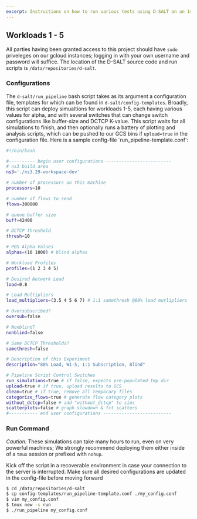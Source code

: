 ```yaml
---
excerpt: Instructions on how to run various tests using D-SALT on an 144-node NS3-simulated datacenter architecture
---
```


## Workloads 1 - 5

All parties having been granted access to this project should have `sudo` priveleges on our gcloud instances; logging in with your own username and password will suffice.  The location of the D-SALT source code and run scripts is `/data/repositories/d-salt`.

### Configurations
The `d-salt/run_pipeline` bash script takes as its argument a configuration file, templates for which can be found in `d-salt/config-templates`.  Broadly, this script can deploy simualtions for workloads 1-5, each having various values for alpha, and with several switches that can change switch configurations like buffer-size and DCTCP K-value.  This script waits for all simulations to finish, and then optionally runs a battery of plotting and analysis scripts, which can be pushed to our GCS bins if `upload=true` in the configuration file.  Here is a sample config-file `run_pipeline-template.conf':
  ```bash
  #!/bin/bash

  #---------- begin user configurations -------------------------
  # ns3 build area
  ns3='./ns3.29-workspace-dev'

  # number of processors on this machine
  processors=10

  # number of flows to send
  flows=300000

  # queue buffer size
  buff=42400

  # DCTCP threshold
  thresh=10

  # PBS Alpha Values
  alphas=(10 1000) # blind alphas

  # Workload Profiles
  profiles=(1 2 3 4 5)

  # Desired Network Load
  load=0.8

  # Load Multipliers
  load_multipliers=(3.5 4 5 6 7) # 1:1 samethresh @80% load mutlipliers

  # Oversubscribed?
  oversub=false

  # Nonblind?
  nonblind=false

  # Same DCTCP Thresholds?
  samethresh=false

  # Description of this Experiment
  description="80% Load, W1-5, 1:1 Subscription, Blind"

  # Pipeline Script Control Switches
  run_simulations=true # if false, expects pre-populated tmp dir
  upload=true # if true, upload results to GCS
  clean=true # if true, remove all temporary files
  categorize_flows=true # generate flow category plots
  without_dctcp=false # add "without_dctcp" to sims
  scatterplots=false # graph slowdown & fct scatters
  #----------- end user configurations --------------------------
  ```

### Run Command

*Caution:* These simulations can take many hours to run, even on very powerful machines; We strongly recommend deploying them either inside of a `tmux` session or prefixed with `nohup`.

Kick off the script in a recoverable environment in case your connection to the server is interrupted.  Make sure all desired configurations are updated in the config-file before moving forward

```bash
$ cd /data/repositories/d-salt
$ cp config-templates/run_pipeline-template.conf ./my_config.conf
$ vim my_config.conf
$ tmux new -s run
$ ./run_pipeline my_config.conf
```